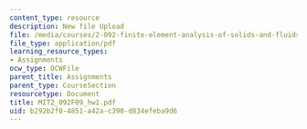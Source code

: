 ```yaml
---
content_type: resource
description: New file Upload
file: /media/courses/2-092-finite-element-analysis-of-solids-and-fluids-i-fall-2009/b292b2f04851a42ac390d834efeba9d6_MIT2_092F09_hw1.pdf
file_type: application/pdf
learning_resource_types:
- Assignments
ocw_type: OCWFile
parent_title: Assignments
parent_type: CourseSection
resourcetype: Document
title: MIT2_092F09_hw1.pdf
uid: b292b2f0-4851-a42a-c390-d834efeba9d6
---
```

